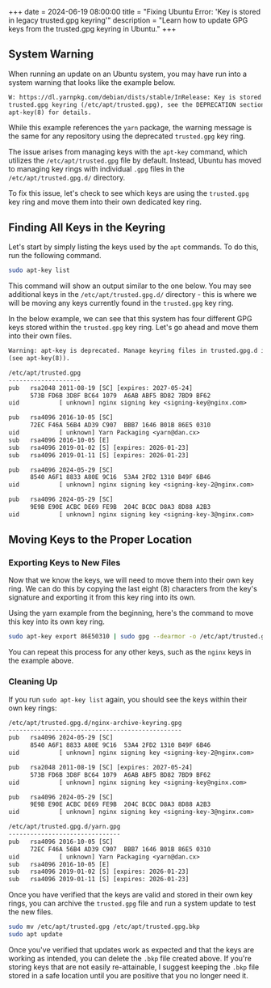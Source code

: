 +++
date = 2024-06-19 08:00:00
title = "Fixing Ubuntu Error: 'Key is stored in legacy trusted.gpg keyring'"
description = "Learn how to update GPG keys from the trusted.gpg keyring in Ubuntu."
+++

## System Warning

When running an update on an Ubuntu system, you may have run into a system
warning that looks like the example below.

```txt
W: https://dl.yarnpkg.com/debian/dists/stable/InRelease: Key is stored in legacy
trusted.gpg keyring (/etc/apt/trusted.gpg), see the DEPRECATION section in
apt-key(8) for details.
```

While this example references the `yarn` package, the warning message is the
same for any repository using the deprecated `trusted.gpg` key ring.

The issue arises from managing keys with the `apt-key` command, which utilizes
the `/etc/apt/trusted.gpg` file by default. Instead, Ubuntu has moved to
managing key rings with individual `.gpg` files in the `/etc/apt/trusted.gpg.d/`
directory.

To fix this issue, let's check to see which keys are using the `trusted.gpg` key
ring and move them into their own dedicated key ring.

## Finding All Keys in the Keyring

Let's start by simply listing the keys used by the `apt` commands. To do this,
run the following command.

```sh
sudo apt-key list
```

This command will show an output similar to the one below. You may see
additional keys in the `/etc/apt/trusted.gpg.d/` directory - this is where we
will be moving any keys currently found in the `trusted.gpg` key ring.

In the below example, we can see that this system has four different GPG keys
stored within the `trusted.gpg` key ring. Let's go ahead and move them into
their own files.

```txt
Warning: apt-key is deprecated. Manage keyring files in trusted.gpg.d instead
(see apt-key(8)).

/etc/apt/trusted.gpg
--------------------
pub   rsa2048 2011-08-19 [SC] [expires: 2027-05-24]
      573B FD6B 3D8F BC64 1079  A6AB ABF5 BD82 7BD9 BF62
uid           [ unknown] nginx signing key <signing-key@nginx.com>

pub   rsa4096 2016-10-05 [SC]
      72EC F46A 56B4 AD39 C907  BBB7 1646 B01B 86E5 0310
uid           [ unknown] Yarn Packaging <yarn@dan.cx>
sub   rsa4096 2016-10-05 [E]
sub   rsa4096 2019-01-02 [S] [expires: 2026-01-23]
sub   rsa4096 2019-01-11 [S] [expires: 2026-01-23]

pub   rsa4096 2024-05-29 [SC]
      8540 A6F1 8833 A80E 9C16  53A4 2FD2 1310 B49F 6B46
uid           [ unknown] nginx signing key <signing-key-2@nginx.com>

pub   rsa4096 2024-05-29 [SC]
      9E9B E90E ACBC DE69 FE9B  204C BCDC D8A3 8D88 A2B3
uid           [ unknown] nginx signing key <signing-key-3@nginx.com>
```

## Moving Keys to the Proper Location

### Exporting Keys to New Files

Now that we know the keys, we will need to move them into their own key ring. We
can do this by copying the last eight (8) characters from the key's signature
and exporting it from this key ring into its own.

Using the yarn example from the beginning, here's the command to move this key
into its own key ring.

```sh
sudo apt-key export 86E50310 | sudo gpg --dearmor -o /etc/apt/trusted.gpg.d/yarn.gpg
```

You can repeat this process for any other keys, such as the `nginx` keys in the
example above.

### Cleaning Up

If you run `sudo apt-key list` again, you should see the keys within their own
key rings:

```txt
/etc/apt/trusted.gpg.d/nginx-archive-keyring.gpg
------------------------------------------------
pub   rsa4096 2024-05-29 [SC]
      8540 A6F1 8833 A80E 9C16  53A4 2FD2 1310 B49F 6B46
uid           [ unknown] nginx signing key <signing-key-2@nginx.com>

pub   rsa2048 2011-08-19 [SC] [expires: 2027-05-24]
      573B FD6B 3D8F BC64 1079  A6AB ABF5 BD82 7BD9 BF62
uid           [ unknown] nginx signing key <signing-key@nginx.com>

pub   rsa4096 2024-05-29 [SC]
      9E9B E90E ACBC DE69 FE9B  204C BCDC D8A3 8D88 A2B3
uid           [ unknown] nginx signing key <signing-key-3@nginx.com>

/etc/apt/trusted.gpg.d/yarn.gpg
-------------------------------
pub   rsa4096 2016-10-05 [SC]
      72EC F46A 56B4 AD39 C907  BBB7 1646 B01B 86E5 0310
uid           [ unknown] Yarn Packaging <yarn@dan.cx>
sub   rsa4096 2016-10-05 [E]
sub   rsa4096 2019-01-02 [S] [expires: 2026-01-23]
sub   rsa4096 2019-01-11 [S] [expires: 2026-01-23]
```

Once you have verified that the keys are valid and stored in their own key
rings, you can archive the `trusted.gpg` file and run a system update to test
the new files.

```sh
sudo mv /etc/apt/trusted.gpg /etc/apt/trusted.gpg.bkp
sudo apt update
```

Once you've verified that updates work as expected and that the keys are working
as intended, you can delete the `.bkp` file created above. If you're storing
keys that are not easily re-attainable, I suggest keeping the `.bkp` file stored
in a safe location until you are positive that you no longer need it.

